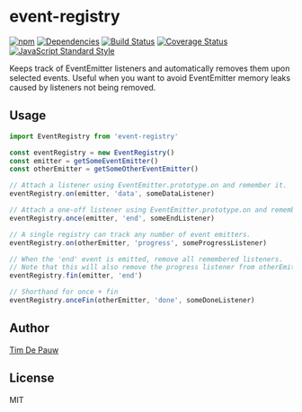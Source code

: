 # event-registry

[![npm](https://img.shields.io/npm/v/event-registry.svg)](https://www.npmjs.com/package/event-registry) [![Dependencies](https://img.shields.io/david/timdp/event-registry.svg)](https://david-dm.org/timdp/event-registry) [![Build Status](https://img.shields.io/travis/timdp/event-registry.svg)](https://travis-ci.org/timdp/event-registry) [![Coverage Status](https://img.shields.io/coveralls/timdp/event-registry.svg)](https://coveralls.io/r/timdp/event-registry) [![JavaScript Standard Style](https://img.shields.io/badge/code%20style-standard-brightgreen.svg)](https://github.com/feross/standard)

Keeps track of EventEmitter listeners and automatically removes them upon
selected events. Useful when you want to avoid EventEmitter memory leaks caused
by listeners not being removed.

## Usage

```javascript
import EventRegistry from 'event-registry'

const eventRegistry = new EventRegistry()
const emitter = getSomeEventEmitter()
const otherEmitter = getSomeOtherEventEmitter()

// Attach a listener using EventEmitter.prototype.on and remember it.
eventRegistry.on(emitter, 'data', someDataListener)

// Attach a one-off listener using EventEmitter.prototype.on and remember it.
eventRegistry.once(emitter, 'end', someEndListener)

// A single registry can track any number of event emitters.
eventRegistry.on(otherEmitter, 'progress', someProgressListener)

// When the 'end' event is emitted, remove all remembered listeners.
// Note that this will also remove the progress listener from otherEmitter.
eventRegistry.fin(emitter, 'end')

// Shorthand for once + fin
eventRegistry.onceFin(otherEmitter, 'done', someDoneListener)
```

## Author

[Tim De Pauw](https://github.com/timdp)

## License

MIT
